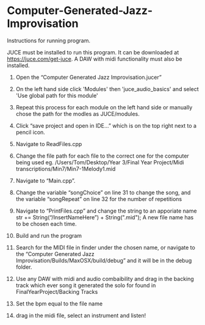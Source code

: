 # Computer-Generated-Jazz-Improvisation

Instructions for running program.

JUCE must be installed to run this program. It can be downloaded at https://juce.com/get-juce.
A DAW with midi functionality must also be installed.

1. Open the “Computer Generated Jazz Improvisation.jucer”  

2. On the left hand side click 'Modules' then 'juce_audio_basics' and select 'Use global path for this module'

3. Repeat this process for each module on the left hand side or manually chose the path for the modles as JUCE/modules.

4. Click “save project and open in IDE…” which is on the top right next to a pencil icon.

5. Navigate to ReadFiles.cpp

6. Change the file path for each file to the correct one for the computer being used eg. /Users/Tom/Desktop/Year 3/Final Year Project/Midi transcriptions/Min7/Min7-1Melody1.mid

7. Navigate to “Main.cpp”.

8. Change the variable “songChoice” on line 31 to change the song, and the variable “songRepeat” on line 32 for the number of repetitions 

9. Navigate to “PrintFiles.cpp”  and change the string to an apporiate name str += String(“/InsertNameHere”) + String(".mid"); A new file name has to be chosen each time.

10. Build and run the program

11. Search for the MIDI file in finder under the chosen name, or navigate to the “Computer Generated Jazz Improvisation/Builds/MaxOSX/build/debug” and it will be in the debug folder.

12. Use any DAW with midi and audio combaibility and drag in the backing track which ever song it generated the solo for found in FinalYearProject/Backing Tracks

13. Set the bpm equal to the file name

14. drag in the midi file, select an instrument and listen!
